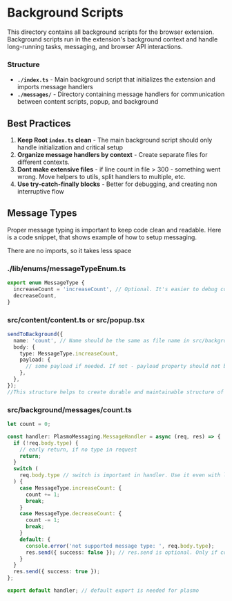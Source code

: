 # Background Scripts

This directory contains all background scripts for the browser extension. Background scripts run in the extension's background context and handle long-running tasks, messaging, and browser API interactions.

### Structure

- **`./index.ts`** - Main background script that initializes the extension and imports message handlers
- **`./messages/`** - Directory containing message handlers for communication between content scripts, popup, and background

## Best Practices

1. **Keep Root `index.ts` clean** - The main background script should only handle initialization and critical setup
2. **Organize message handlers by context** - Create separate files for different contexts.
3. **Dont make extensive files** - if line count in file > 300 - something went wrong. Move helpers to utils, split handlers to multiple, etc.
4. **Use try-catch-finally blocks** - Better for debugging, and creating non interruptive flow

## Message Types

Proper message typing is important to keep code clean and readable.
Here is a code snippet, that shows example of how to setup messaging.

There are no imports, so it takes less space

### ./lib/enums/messageTypeEnum.ts

```ts
export enum MessageType {
  increaseCount = 'increaseCount', // Optional. It's easier to debug code with string values, especially if enum contains 3+ elements.
  decreaseCount,
}
```

### src/content/content.ts or src/popup.tsx

```ts
sendToBackground({
  name: 'count', // Name should be the same as file name in src/background/messages/. TS going to show error (2322) type is not assignable. Don't worry after prod-build/dev-build, if setup is correct it will go away.
  body: {
    type: MessageType.increaseCount,
    payload: {
      // some payload if needed. If not - payload property should not be included at all
    },
  },
});
//This structure helps to create durable and maintainable structure of messages
```

### src/background/messages/count.ts

```ts
let count = 0;

const handler: PlasmoMessaging.MessageHandler = async (req, res) => {
  if (!req.body.type) {
    // early return, if no type in request
    return;
  }
  switch (
    req.body.type // switch is important in handler. Use it even with low number of cases, for better scalability and readability
  ) {
    case MessageType.increaseCount: {
      count += 1;
      break;
    }
    case MessageType.decreaseCount: {
      count -= 1;
      break;
    }
    default: {
      console.error('not supported message type: ', req.body.type);
      res.send({ success: false }); // res.send is optional. Only if content/popup supposed to receive some value
    }
  }
  res.send({ success: true });
};

export default handler; // default export is needed for plasmo
```
